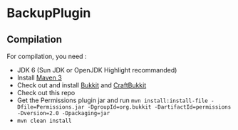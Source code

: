 BackupPlugin
============


Compilation
-----------

For compilation, you need :

* JDK 6 (Sun JDK or OpenJDK Highlight recommanded)
* Install [Maven 3](http://maven.apache.org/download.html)
* Check out and install [Bukkit](http://github.com/Bukkit/Bukkit) and [CraftBukkit](http://github.com/Bukkit/CraftBukkit)
* Check out this repo
* Get the Permissions plugin jar and run `mvn install:install-file -Dfile=Permissions.jar -DgroupId=org.bukkit -DartifactId=permissions -Dversion=2.0 -Dpackaging=jar`
* `mvn clean install`
